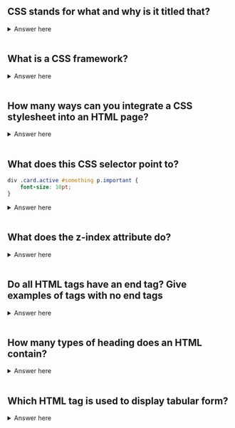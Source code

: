 ## CSS stands for what and why is it titled that?

<details>
  <summary>Answer here</summary>
  Cascading Style Sheets. It's named this way because any change made at the end of the document supercedes changes made to the same element at the beginning of the document.
</details>
<br>

## What is a CSS framework?

<details>
  <summary>Answer here</summary>
  A pre-planned library of CSS and corresponding class names that allows you to style your page without writing custom style sheets.
</details>
<br>

## How many ways can you integrate a CSS stylesheet into an HTML page?

<details>
  <summary>Answer here</summary>
  Three:
  <ul>
    <li>Inline: Style attribute can be used to have CSS applied HTML elements</li>
    <li>Embedded: The Head element can have a Style element within which the code can be placed</li>
    <li>Linked/Imported: CSS can be placed in an external file and linked via link element.</li>
  </ul>
</details>
<br>

## What does this CSS selector point to?

```css
div .card.active #something p.important {
    font-size: 10pt;
}
```

<details>
  <summary>Answer here</summary>
  A p tag with a class of "important" within an element with a id of "something" within an element with classes "card" and "active", within a div.
</details>
<br>

## What does the z-index attribute do?

<details>
  <summary>Answer here</summary>
  Helps specify an overlapping element.
</details>
<br>

## Do all HTML tags have an end tag? Give examples of tags with no end tags
<details>
  <summary>Answer here</summary>
  No. ```<image> ```tag, ```<br>``` tag
</details>
<br>

## How many types of heading does an HTML contain?

<details>
  <summary>Answer here</summary>
  The HTML contains six types of headings which are defined with the <h1> to <h6> tags
</details>
<br>

## Which HTML tag is used to display tabular form?

<details>
  <summary>Answer here</summary>
  ```
  <table>
<tr>
<th>
<td>
<caption>
<colgroup>
<tbody>
<thead>
<tfooter>
```
</details>
<br>

## What is the difference between HTML elements and tags?

<details>
  HTML elements communicate to the browser to render text.
  When the elements are enclosed by brackets <>, they form HTML tags. Most of the time, tags come in a pair and surround content.
</details>
<br>

## What is semantic HTML?

<details>
  Semantic HTML is a coding style. It is the use of HTML markup to reinforce the semantics or meaning of the content.
  eg: <strong>, <em> intsead of <b>(bold) or <i>(italics)
</details>
<br>
## How to create a nested webpage in HTML?
<details>
  The HTML iframe tag is used to display a nested webpage. In other words, it represents a webpage within a webpage. The HTML <iframe> tag defines an inline frame. For example:
</details>
<br>
## What are empty elements?
<details>
  HTML elements with no content are called empty elements. For example: <br>, <hr> etc.
</details>
<br>

## What are empty elements??

<details>
  HTML elements with no content are called empty elements. For example: <br>, <hr> etc.
</details>
<br>

## What is the use of a span tag? Give one example.
<details>
For adding color on text
For adding background on text
Highlight any color text

```  <p>  
  <span style="color:#ffffff;">  
  In this page we use span.  
  </span>  
  </p>  
```
</details>
<br>

## What is the use of an iframe tag?

<details>
```
<iframe src="URL"></iframe>
 ```
</details>
<br>

## Is a <!DOCTYPE html> tag is a HTML tag?

<details>

No, <!DOCTYPE html> is used to instruct the web browser about the HTML page.
</details>
<br>

## What is the difference between progress and meter tag?

<details>

The progress tag is used to represent the progress of the task only while the meter tag is used to measure data within a given range.
```
<progress value="43" max="100"></progress>
 ```
</details>
<br>
